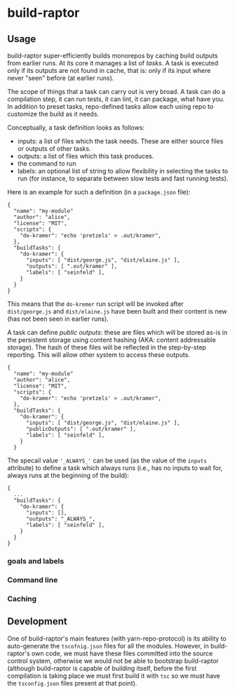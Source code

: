 # build-raptor

## Usage

build-raptor super-efficiently builds monorepos by caching build outputs from earlier runs. At its core it manages a list of _tasks_. A task is executed only if its outputs are not found in cache, that is: only if its input where never "seen" before (at earlier runs).

The scope of things that a task can carry out is very broad. A task can do a compilation step, it can run tests, it can lint, it can package, what have you. In addition to preset tasks, repo-defined tasks allow each using repo to customize the build as it needs.

Conceptually, a task definition looks as follows:

- inputs: a list of files which the task needs. These are either source files or outputs of other tasks.
- outputs: a list of files which this task produces.
- the command to run
- labels: an optional list of string to allow flexibility in selecting the tasks to run (for instance, to separate between slow tests and fast running tests).

Here is an example for such a definition (in a `package.json` file):

```
{
  "name": "my-module"
  "author": "alice",
  "license": "MIT",
  "scripts": {
    "do-kramer": "echo 'pretzels' > .out/kramer",
  },
  "buildTasks": {
    "do-kramer": {
      "inputs": [ "dist/george.js", "dist/elaine.js" ],
      "outputs": [ ".out/kramer" ],
      "labels": [ "seinfeld" ],
    }
  }
}
```

This means that the `do-kremer` run script will be invoked after `dist/george.js` and `dist/elaine.js` have been built and their content is new (has not been seen in earlier runs).

A task can define _public outputs_: these are files which will be stored as-is in the persistent storage using content hashing (AKA: content addressable storage). The hash of these files will be reflected in the step-by-step reporting. This will allow other system to access these outputs.

```
{
  "name": "my-module"
  "author": "alice",
  "license": "MIT",
  "scripts": {
    "do-kramer": "echo 'pretzels' > .out/kramer",
  },
  "buildTasks": {
    "do-kramer": {
      "inputs": [ "dist/george.js", "dist/elaine.js" ],
      "publicOutputs": [ ".out/kramer" ],
      "labels": [ "seinfeld" ],
    }
  }
```

The specail value `'_ALWAYS_'` can be used (as the value of the `inputs` attribute) to define a task which always runs (i.e., has no inputs to wait for, always runs at the beginning of the build):

```
{
  ...
  "buildTasks": {
    "do-kramer": {
      "inputs": [],
      "outputs": "_ALWAYS_",
      "labels": [ "seinfeld" ],
    }
  }
}
```

### goals and labels

### Command line

### Caching

## Development

One of build-raptor's main features (with yarn-repo-protocol) is its ability to auto-generate the `tscofnig.json` files for all the modules. However, in build-raptor's own code, we must have these files committed into the source control system, otherwise we would not be able to bootstrap build-raptor (although build-raptor is capable of building itself, before the first compilation is taking place we must first build it with `tsc` so we must have the `tsconfig.json` files present at that point).
